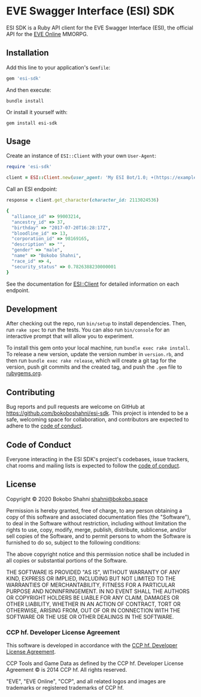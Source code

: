 # EVE Swagger Interface (ESI) SDK

ESI SDK is a Ruby API client for the EVE Swagger Interface (ESI), the official API for the [EVE Online](https://eveonline.com) MMORPG.

## Installation

Add this line to your application's `Gemfile`:

```ruby
gem 'esi-sdk'
```

And then execute:

```shell
bundle install
```

Or install it yourself with:

```shell
gem install esi-sdk
```

## Usage

Create an instance of `ESI::Client` with your own `User-Agent`:

```ruby
require 'esi-sdk'

client = ESI::Client.new(user_agent: 'My ESI Bot/1.0; +(https://example.com)')
```

Call an ESI endpoint:

```ruby
response = client.get_character(character_id: 2113024536)

{
  "alliance_id" => 99003214,
  "ancestry_id" => 37,
  "birthday" => "2017-07-20T16:28:17Z",
  "bloodline_id" => 13,
  "corporation_id" => 98169165,
  "description" => "",
  "gender" => "male",
  "name" => "Bokobo Shahni",
  "race_id" => 4,
  "security_status" => 0.7826388230000001
}
```

See the documentation for [ESI::Client](https://bokoboshahni.github.io/esi-sdk-ruby/ESI/Client.html) for detailed information on each endpoint.

## Development

After checking out the repo, run `bin/setup` to install dependencies. Then, run `rake spec` to run the tests. You can also run `bin/console` for an interactive prompt that will allow you to experiment.

To install this gem onto your local machine, run `bundle exec rake install`. To release a new version, update the version number in `version.rb`, and then run `bundle exec rake release`, which will create a git tag for the version, push git commits and the created tag, and push the `.gem` file to [rubygems.org](https://rubygems.org).

## Contributing

Bug reports and pull requests are welcome on GitHub at https://github.com/bokoboshahni/esi-sdk. This project is intended to be a safe, welcoming space for collaboration, and contributors are expected to adhere to the [code of conduct](https://github.com/bokoboshahni/esi-sdk/blob/master/CODE_OF_CONDUCT.md).

## Code of Conduct

Everyone interacting in the ESI SDK's project's codebases, issue trackers, chat rooms and mailing lists is expected to follow the [code of conduct](https://github.com/bokoboshahni/esi-sdk/blob/master/CODE_OF_CONDUCT.md).

## License

Copyright © 2020 Bokobo Shahni <shahni@bokobo.space>


Permission is hereby granted, free of charge, to any person obtaining a copy of this software and associated documentation files (the "Software"), to deal in the Software without restriction, including without limitation the rights to use, copy, modify, merge, publish, distribute, sublicense, and/or sell copies of the Software, and to permit persons to whom the Software is furnished to do so, subject to the following conditions:

The above copyright notice and this permission notice shall be included in all copies or substantial portions of the Software.

THE SOFTWARE IS PROVIDED "AS IS", WITHOUT WARRANTY OF ANY KIND, EXPRESS OR IMPLIED, INCLUDING BUT NOT LIMITED TO THE WARRANTIES OF MERCHANTABILITY, FITNESS FOR A PARTICULAR PURPOSE AND NONINFRINGEMENT. IN NO EVENT SHALL THE AUTHORS OR COPYRIGHT HOLDERS BE LIABLE FOR ANY CLAIM, DAMAGES OR OTHER LIABILITY, WHETHER IN AN ACTION OF CONTRACT, TORT OR OTHERWISE, ARISING FROM, OUT OF OR IN CONNECTION WITH THE SOFTWARE OR THE USE OR OTHER DEALINGS IN THE SOFTWARE.

### CCP hf. Developer License Agreement

This software is developed in accordance with the [CCP hf. Developer License Agreement](https://developers.eveonline.com/resource/license-agreement).

CCP Tools and Game Data as defined by the CCP hf. Developer License Agreement &copy; is 2014 CCP hf. All rights reserved.

"EVE", "EVE Online", "CCP", and all related logos and images are trademarks or registered trademarks of CCP hf.
